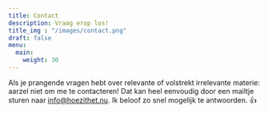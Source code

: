 ```yaml
---
title: Contact
description: Vraag erop los!
title_img : "/images/contact.png"
draft: false
menu:
  main:
    weight: 30
---
```


Als je prangende vragen hebt over relevante of volstrekt irrelevante materie:
aarzel niet om me te contacteren! Dat kan heel eenvoudig door een mailtje sturen naar
[info@hoezithet.nu](mailto:info@hoezithet.nu). Ik beloof zo snel mogelijk te
antwoorden. :thumbsup: 
